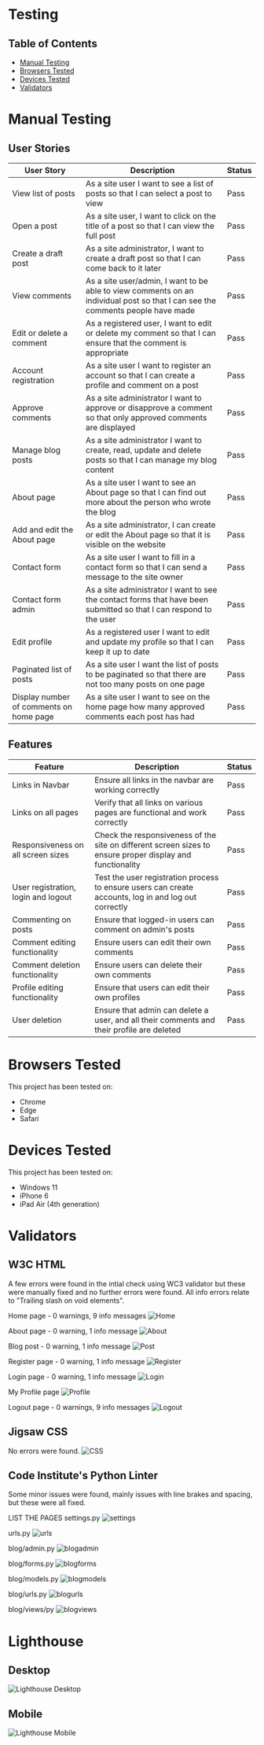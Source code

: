 # Testing

## Table of Contents

- [Manual Testing](#manual-testing)
- [Browsers Tested](#browsers-tested)
- [Devices Tested](#devices-tested)
- [Validators](#validators)

# Manual Testing

## User Stories
| User Story                |     Description                                                                                  | Status |
|----------------------------------|--------------------------------------------------------------------------------------------------|--------|
| View list of posts     | As a site user I want to see a list of posts so that I can select a post to view                                | Pass   |
| Open a post     | As a site user, I want to click on the title of a post so that I can view the full post                                | Pass   |
| Create a draft post     | As a site administrator, I want to create a draft post so that I can come back to it later                                | Pass   |
| View comments     | As a site user/admin, I want to be able to view comments on an individual post so that I can see the comments people have made                                | Pass   |
| Edit or delete a comment     | As a registered user, I want to edit or delete my comment so that I can ensure that the comment is appropriate                                | Pass   |
| Account registration     | As a site user I want to register an account so that I can create a profile and comment on a post                                | Pass   |
| Approve comments     | As a site administrator I want to approve or disapprove a comment so that only approved comments are displayed                                | Pass   |
| Manage blog posts     | As a site administrator I want to create, read, update and delete posts so that I can manage my blog content                                | Pass   |
| About page     | As a site user I want to see an About page so that I can find out more about the person who wrote the blog                                | Pass   |
| Add and edit the About page     | As a site administrator, I can create or edit the About page so that it is visible on the website                                | Pass   |
| Contact form      | As a site user I want to fill in a contact form so that I can send a message to the site owner                             | Pass   |
| Contact form admin      | As a site administrator I want to see the contact forms that have been submitted so that I can respond to the user                             | Pass   |
| Edit profile      | As a registered user I want to edit and update my profile so that I can keep it up to date                             | Pass   |
| Paginated list of posts      | As a site user I want the list of posts to be paginated so that there are not too many posts on one page                             | Pass   |
| Display number of comments on home page      | As a site user I want to see  on the home page how many approved comments each post has had                             | Pass   |

## Features

| Feature                 |Description                                                                                       | Status |
|----------------------------------|--------------------------------------------------------------------------------------------------|--------|
| Links in Navbar     | Ensure all links in the navbar are working correctly                                | Pass   |
| Links on all pages         | Verify that all links on various pages are functional and work correctly                                | Pass   |
| Responsiveness on all screen sizes     | Check the responsiveness of the site on different screen sizes to ensure proper display and functionality                                | Pass   |
| User registration, login and logout     | Test the user registration process to ensure users can create accounts, log in and log out correctly                                | Pass   |
| Commenting on posts     | Ensure that logged-in users can comment on admin's posts                                | Pass   |
| Comment editing functionality     | Ensure users can edit their own comments                                | Pass   |
| Comment deletion functionality     | Ensure users can delete their own comments                                | Pass   |
| Profile editing functionality     | Ensure that users can edit their own profiles                                | Pass   |
| User deletion     | Ensure that admin can delete a user, and all their comments and their profile are deleted                                | Pass   |

# Browsers Tested

This project has been tested on:
- Chrome
- Edge
- Safari

# Devices Tested
This project has been tested on:
- Windows 11
- iPhone 6
- iPad Air (4th generation)

# Validators
## W3C HTML
A few errors were found in the intial check using WC3 validator but these were manually fixed and no further errors were found. All info errors relate to "Trailing slash on void elements".

Home page - 0 warnings, 9 info messages
![Home](static/images/test/home_page_html_validation.png)

About page - 0 warning, 1 info message
![About](static/images/test/about_page_html_validation.png)

Blog post - 0 warning, 1 info message
![Post](static/images/test/blog_post_page_html_validation.png)

Register page - 0 warning, 1 info message
![Register](static/images/test/register_page_html_validation.png)

Login page - 0 warning, 1 info message
![Login](static/images/test/login_page_html_validation.png)

My Profile page
![Profile](static/images/test/profile_page_html_validation.png)

Logout page - 0 warnings, 9 info messages
![Logout](static/images/test/logout_page_html_validation.png)

## Jigsaw CSS
No errors were found.
![CSS](static/images/test/css_validation.png)

## Code Institute's Python Linter

Some minor issues were found, mainly issues with line brakes and spacing, but these were all fixed.

LIST THE PAGES
settings.py
![settings](static/images/test/settings_py_validation.png)

urls.py
![urls](static/images/test/urls_py_validation.png)

blog/admin.py
![blogadmin](static/images/test/blog_admin_py_validation.png)

blog/forms.py
![blogforms](static/images/test/blog_forms_py_validation.png)

blog/models.py
![blogmodels](static/images/test/blog_models_py_validation.png)

blog/urls.py
![blogurls](static/images/test/blog_urls_py_validation.png)

blog/views/py
![blogviews](static/images/test/blog_views_py_validation.png)


# Lighthouse

## Desktop
![Lighthouse Desktop](static/images/test/lighthouse_desktop.png)

## Mobile
![Lighthouse Mobile](static/images/test/lighthouse_mobile.png)